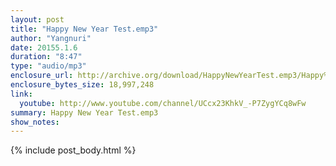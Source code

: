 ```yaml
---
layout: post
title: "Happy New Year Test.emp3"
author: "Yangnuri"
date: 20155.1.6
duration: "8:47"
type: "audio/mp3"
enclosure_url: http://archive.org/download/HappyNewYearTest.emp3/Happy%20new%20year-test.emp3.mp3
enclosure_bytes_size: 18,997,248
link:
  youtube: http://www.youtube.com/channel/UCcx23KhkV_-P7ZygYCq8wFw
summary: Happy New Year Test.emp3
show_notes:
---
```


{% include post_body.html %}
